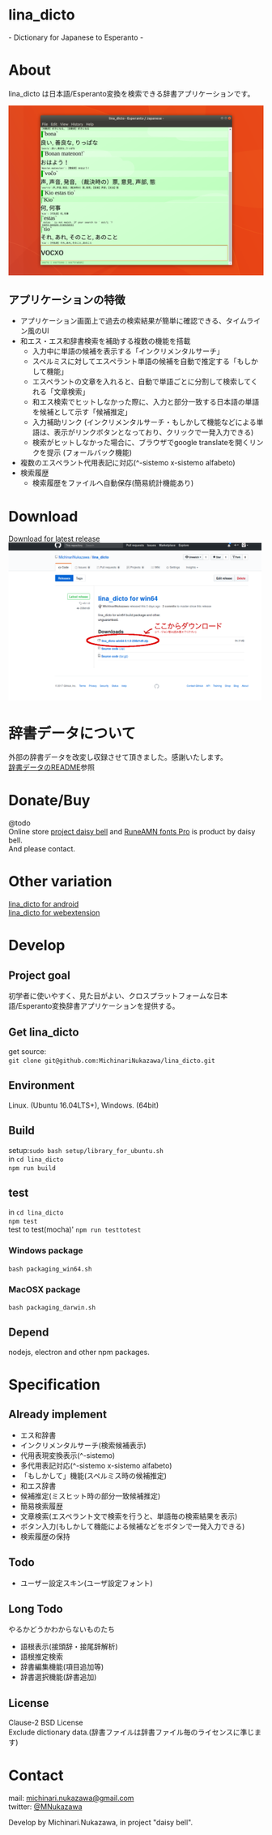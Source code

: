 lina\_dicto
====
\- Dictionary for Japanese to Esperanto -

# About
lina\_dicto は日本語/Esperanto変換を検索できる辞書アプリケーションです。  

![lina\_dicto](document/image/lina_dicto_0.1.14.png)  

## アプリケーションの特徴
- アプリケーション画面上で過去の検索結果が簡単に確認できる、タイムライン風のUI
- 和エス・エス和辞書検索を補助する複数の機能を搭載
  - 入力中に単語の候補を表示する「インクリメンタルサーチ」
  - スペルミスに対してエスペラント単語の候補を自動で推定する「もしかして機能」
  - エスペラントの文章を入れると、自動で単語ごとに分割して検索してくれる「文章検索」
  - 和エス検索でヒットしなかった際に、入力と部分一致する日本語の単語を候補として示す「候補推定」
  - 入力補助リンク (インクリメンタルサーチ・もしかして機能などによる単語は、表示がリンクボタンとなっており、クリックで一発入力できる)
  - 検索がヒットしなかった場合に、ブラウザでgoogle translateを開くリンクを提示 (フォールバック機能)
- 複数のエスペラント代用表記に対応(^-sistemo x-sistemo alfabeto)
- 検索履歴
  - 検索履歴をファイルへ自動保存(簡易統計機能あり)

# Download
[Download for latest release](https://github.com/MichinariNukazawa/lina_dicto/releases)  
<img src="document/image/download_link.png" width="500">  

# 辞書データについて
外部の辞書データを改変し収録させて頂きました。感謝いたします。  
[辞書データのREADME](lina_dicto/dictionary/README.md)参照  

# Donate/Buy
@todo  
Online store [project daisy bell][pixiv_booth_project_daisy_bell] and [RuneAMN fonts Pro][gumroad_runeamn_fonts_pro] is product by daisy bell.  
And please contact.  

# Other variation
[lina\_dicto for android](https://github.com/MichinariNukazawa/lina_dicto_for_android)  
[lina\_dicto for webextension](https://github.com/MichinariNukazawa/lina_dicto_for_webextension)  

# Develop
## Project goal
初学者に使いやすく、見た目がよい、クロスプラットフォームな日本語/Esperanto変換辞書アプリケーションを提供する。  

## Get lina\_dicto
get source:  
`git clone git@github.com:MichinariNukazawa/lina_dicto.git`  

## Environment
Linux. (Ubuntu 16.04LTS+), Windows. (64bit)  

## Build
setup:`sudo bash setup/library_for_ubuntu.sh`  
in `cd lina_dicto`  
`npm run build`  

## test
in `cd lina_dicto`  
`npm test`  
test to test(mocha)' `npm run testtotest`  

### Windows package
`bash packaging_win64.sh`  

### MacOSX package
`bash packaging_darwin.sh`  

## Depend
nodejs, electron and other npm packages.  

# Specification

## Already implement
- エス和辞書
 - インクリメンタルサーチ(検索候補表示)
 - 代用表現変換表示(^-sistemo)
 - 多代用表記対応(^-sistemo x-sistemo alfabeto)
 - 「もしかして」機能(スペルミス時の候補推定)
- 和エス辞書
 - 候補推定(ミスヒット時の部分一致候補推定)
- 簡易検索履歴
- 文章検索(エスペラント文で検索を行うと、単語毎の検索結果を表示)
- ボタン入力(もしかして機能による候補などをボタンで一発入力できる)
- 検索履歴の保持

## Todo
- ユーザー設定スキン(ユーザ設定フォント)

## Long Todo
やるかどうかわからないものたち  
- 語根表示(接頭辞・接尾辞解析)
- 語根推定検索
- 辞書編集機能(項目追加等)
- 辞書選択機能(辞書追加)

## License
Clause-2 BSD License  
Exclude dictionary data.(辞書ファイルは辞書ファイル毎のライセンスに準じます)  

# Contact
mail: [michinari.nukazawa@gmail.com][mailto]  
twitter: [@MNukazawa][twitter]  

Develop by Michinari.Nukazawa, in project "daisy bell".  

[pixiv_booth_project_daisy_bell]: https://daisy-bell.booth.pm/
[gumroad_runeamn_fonts_pro]: https://gumroad.com/l/UNWF
[mailto]: mailto:michinari.nukazawa@gmail.com
[twitter]: https://twitter.com/MNukazawa

